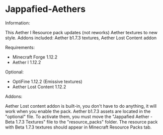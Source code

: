 # Jappafied-Aethers

Information:

This Aether I Resource pack updates (not reworks) Aether textures to new style.
Addons included: Aether b1.7.3 textures, Aether Lost Content addon

 

Requirements:

- Minecraft Forge 1.12.2
- Aether I 1.12.2

 

Optional:

- OptiFine 1.12.2 (Emissive textures)
- Aether Lost Content 1.12.2

 

Addons:

Aether Lost content addon is built-in, you don't have to do anything, it will work when you enable the pack.
Aether b1.7.3 assets are located in the "optional" file. To activate them, you must move the "Jappafied Aether - Beta 1.7.3 Textures" file to the "resource_packs" folder.
The resource pack with Beta 1.7.3 textures should appear in Minecraft Resource Packs tab.
